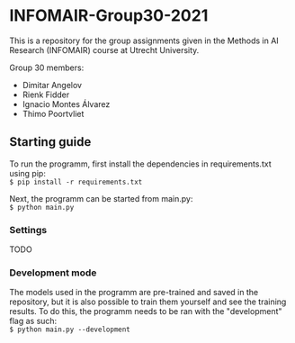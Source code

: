 # INFOMAIR-Group30-2021

This is a repository for the group assignments given in the Methods in AI Research (INFOMAIR) course at Utrecht University. 

Group 30 members:
* Dimitar Angelov
* Rienk Fidder 
* Ignacio Montes Álvarez 
* Thimo Poortvliet 

## Starting guide
To run the programm, first install the dependencies in requirements.txt using pip:\
`$ pip install -r requirements.txt`

Next, the programm can be started from main.py:\
`$ python main.py`

### Settings
TODO

### Development mode
The models used in the programm are pre-trained and saved in the repository, but it is also possible to train them yourself and see the training results. To do this, the programm needs to be ran with the "development" flag as such:\
`$ python main.py --development`
